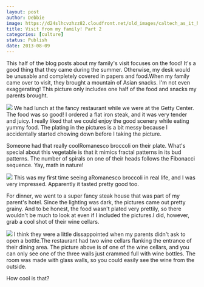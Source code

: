 ```yaml
---
layout: post
author: Debbie
image: https://d24slhcvzhzz82.cloudfront.net/old_images/caltech_as_it_happens/6a0105349b8251970b01901e51bc6d970b.jpg
title: Visit from my family! Part 2 
categories: [culture]
status: Publish
date: 2013-08-09
---
```


This half of the blog posts about my family's visit focuses on the food!
It's a good thing that they came during the summer. Otherwise, my desk would be unusable and completely covered in papers and food.When my family came over to visit, they brought a mountain of Asian snacks. I'm not even exaggerating! This picture only includes one half of the food and snacks my parents brought.


![](https://d24slhcvzhzz82.cloudfront.net/old_images/caltech_as_it_happens/6a0105349b8251970b01901e51c09f970b.jpg)
We had lunch at the fancy restaurant while we were at the Getty Center. The food was so good! I ordered a flat iron steak, and it was very tender and juicy. I really liked that we could enjoy the good scenery while eating yummy food. The plating in the pictures is a bit messy because I accidentally started chowing down before I taking the picture.

Someone had that really coolRomanesco broccoli on their plate. What's special about this vegetable is that it mimics fractal patterns in its bud patterns. The number of spirals on one of their heads follows the Fibonacci sequence. Yay, math in nature!


![](https://d24slhcvzhzz82.cloudfront.net/old_images/caltech_as_it_happens/6a0105349b8251970b01910447d794970c.jpg)
This was my first time seeing aRomanesco broccoli in real life, and I was very impressed. Apparently it tasted pretty good too.

For dinner, we went to a super fancy steak house that was part of my parent's hotel. Since the lighting was dark, the pictures came out pretty grainy. And to be honest, the food wasn't plated very prettily, so there wouldn't be much to look at even if I included the pictures.I did, however, grab a cool shot of their wine cellars.


![](https://d24slhcvzhzz82.cloudfront.net/old_images/caltech_as_it_happens/6a0105349b8251970b0192ac111850970d.jpg)
I think they were a little dissappointed when my parents didn't ask to open a bottle.The restaurant had two wine cellars flanking the entrance of their dining area. The picture above is of one of the wine cellars, and you can only see one of the three walls just crammed full with wine bottles. The room was made with glass walls, so you could easily see the wine from the outside.

How cool is that?
